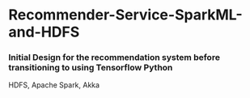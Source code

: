 # Recommender-Service-SparkML-and-HDFS
### Initial Design for the recommendation system before transitioning to using Tensorflow Python 

HDFS, Apache Spark, Akka 
